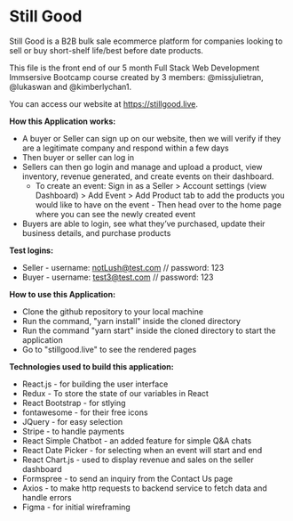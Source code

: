 # Still Good


Still Good is a B2B bulk sale ecommerce platform for companies looking to sell or buy short-shelf life/best before date products.

This file is the front end of our 5 month Full Stack Web Development Immsersive Bootcamp course created by 3 members: @missjulietran, @lukaswan and @kimberlychan1.

You can access our website at https://stillgood.live.


**How this Application works:**
- A buyer or Seller can sign up on our website, then we will verify if they are a legitimate company and respond within a few days
- Then buyer or seller can log in
- Sellers can then go login and manage and upload a product, view inventory, revenue generated, and create events on their dashboard. 
    - To create an event:  Sign in as a Seller > Account settings (view Dashboard) > Add Event > Add Product tab to add the products you would like to have on the event - Then head over to the home page where you can see the newly created event
- Buyers are able to login, see what they’ve purchased, update their business details, and purchase products

**Test logins:**
- Seller - username: notLush@test.com // password: 123
- Buyer - username: test3@test.com // password: 123

**How to use this Application:**

- Clone the github repository to your local machine
- Run the command, "yarn install" inside the cloned directory
- Run the command "yarn start" inside the cloned directory to start the application
- Go to "stillgood.live" to see the rendered pages


**Technologies used to build this application:**

- React.js - for building the user interface
- Redux - To store the state of our variables in React
- React Bootstrap - for stlying
- fontawesome - for their free icons
- JQuery - for easy selection
- Stripe - to handle payments
- React Simple Chatbot - an added feature for simple Q&A chats
- React Date Picker - for selecting when an event will start and end 
- React Chart.js - used to display revenue and sales on the seller dashboard
- Formspree - to send an inquiry from the Contact Us page
- Axios - to make http requests to backend service to fetch data and handle errors
- Figma - for initial wireframing


